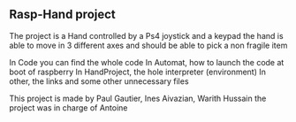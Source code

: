 ## Rasp-Hand project
The project is a Hand controlled by a Ps4 joystick and a keypad
the hand is able to move in 3 different axes 
and should be able to pick a non fragile item 


In Code you can find the whole code
In Automat, how to launch the code at boot of raspberry
In HandProject, the hole interpreter (environment)
In other, the links and some other unnecessary files


This project is made by Paul Gautier, Ines Aivazian, Warith Hussain
the project was in charge of Antoine

